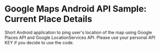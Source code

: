 Google Maps Android API Sample: Current Place Details
=====================================================

Short Android application to ping user's location of the map using Google Places API and Google LocationServices API.
Please use your personal API KEY if you decide to use the code.
